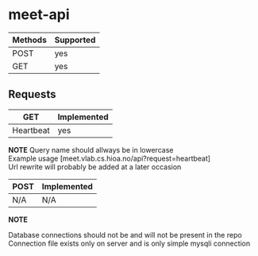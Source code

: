 # meet-api

| Methods | Supported |
| --- | --- |
| POST | yes |
| GET | yes |

## Requests
| GET | Implemented |
| --- | --- |
| Heartbeat | yes |

**NOTE** Query name should allways be in lowercase <br />
Example usage [meet.vlab.cs.hioa.no/api?request=heartbeat] <br />
Url rewrite will probably be added at a later occasion

| POST | Implemented |
| --- | --- |
| N/A | N/A |



**NOTE**

Database connections should not be and will not be present in the repo
Connection file exists only on server and is only simple mysqli connection